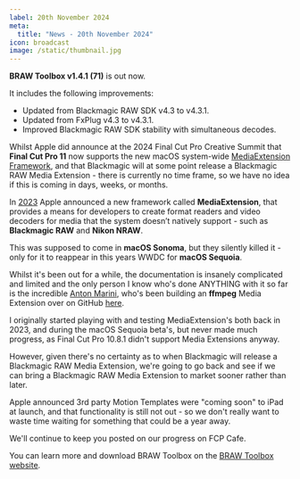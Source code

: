 ```yaml
---
label: 20th November 2024
meta:
  title: "News - 20th November 2024"
icon: broadcast
image: /static/thumbnail.jpg
---
```


**BRAW Toolbox v1.4.1 (71)** is out now.

It includes the following improvements:

- Updated from Blackmagic RAW SDK v4.3 to v4.3.1.
- Updated from FxPlug v4.3 to v4.3.1.
- Improved Blackmagic RAW SDK stability with simultaneous decodes.

Whilst Apple did announce at the 2024 Final Cut Pro Creative Summit that **Final Cut Pro 11** now supports the new macOS system-wide [MediaExtension Framework](https://developer.apple.com/documentation/mediaextension), and that Blackmagic will at some point release a Blackmagic RAW Media Extension - there is currently no time frame, so we have no idea if this is coming in days, weeks, or months.

In [2023](https://x.com/chrisatlatenite/status/1667015417175625734) Apple announced a new framework called **MediaExtension**, that provides a means for developers to create format readers and video decoders for media that the system doesn’t natively support - such as **Blackmagic RAW** and **Nikon NRAW**.

This was supposed to come in **macOS Sonoma**, but they silently killed it - only for it to reappear in this years WWDC for **macOS Sequoia**.

Whilst it's been out for a while, the documentation is insanely complicated and limited and the only person I know who's done ANYTHING with it so far is the incredible [Anton Marini](https://x.com/_vade), who's been building an **ffmpeg** Media Extension over on GitHub [here](https://github.com/vade/FFMPEGMediaExtension).

I originally started playing with and testing MediaExtension's both back in 2023, and during the macOS Sequoia beta's, but never made much progress, as Final Cut Pro 10.8.1 didn't support Media Extensions anyway.

However, given there's no certainty as to when Blackmagic will release a Blackmagic RAW Media Extension, we're going to go back and see if we can bring a Blackmagic RAW Media Extension to market sooner rather than later.

Apple announced 3rd party Motion Templates were "coming soon" to iPad at launch, and that functionality is still not out - so we don't really want to waste time waiting for something that could be a year away.

We'll continue to keep you posted on our progress on FCP Cafe.

You can learn more and download BRAW Toolbox on the [BRAW Toolbox website](https://brawtoolbox.fcp.cafe).